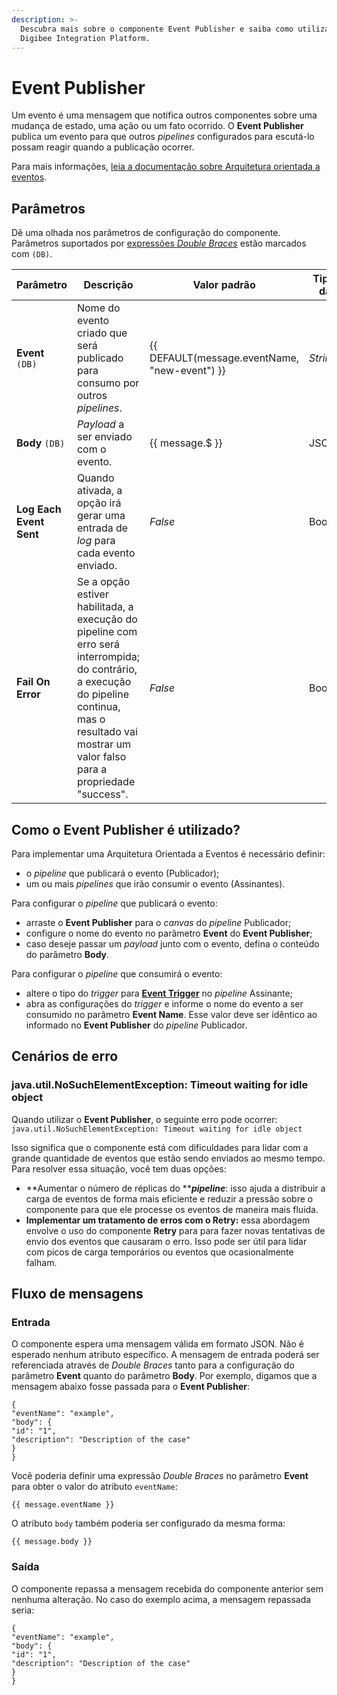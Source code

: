 ```yaml
---
description: >-
  Descubra mais sobre o componente Event Publisher e saiba como utilizá-lo na
  Digibee Integration Platform.
---
```


# Event Publisher

Um evento é uma mensagem que notifica outros componentes sobre uma mudança de estado, uma ação ou um fato ocorrido. O **Event Publisher** publica um evento para que outros _pipelines_ configurados para escutá-lo possam reagir quando a publicação ocorrer.

Para mais informações, [leia a documentação sobre Arquitetura orientada a eventos](../../tutorials-and-best-practices/arquitetura-orientada-a-eventos.md).

## Parâmetros

Dê uma olhada nos parâmetros de configuração do componente. Parâmetros suportados por [expressões _Double Braces_](../../build/double-braces/) estão marcados com `(DB)`.

<table data-full-width="true"><thead><tr><th>Parâmetro</th><th width="291">Descrição</th><th>Valor padrão</th><th>Tipo de dado</th></tr></thead><tbody><tr><td><strong>Event</strong> <code>(DB)</code></td><td>Nome do evento criado que será publicado para consumo por outros <em>pipelines</em>.</td><td>{{ DEFAULT(message.eventName, "new-event") }}</td><td><em>String</em></td></tr><tr><td><strong>Body</strong> <code>(DB)</code></td><td><em>Payload</em> a ser enviado com o evento.</td><td>{{ message.$ }}</td><td>JSON</td></tr><tr><td><strong>Log Each Event Sent</strong></td><td>Quando ativada, a opção irá gerar uma entrada de <em>log</em> para cada evento enviado.</td><td><em>False</em></td><td>Booleano</td></tr><tr><td><strong>Fail On Error</strong></td><td>Se a opção estiver habilitada, a execução do pipeline com erro será interrompida; do contrário, a execução do pipeline continua, mas o resultado vai mostrar um valor falso para a propriedade "success".</td><td><em>False</em></td><td>Booleano</td></tr></tbody></table>

## Como o Event Publisher é utilizado? <a href="#como-o-event-publisher--utilizado" id="como-o-event-publisher--utilizado"></a>

Para implementar uma Arquitetura Orientada a Eventos é necessário definir:

* o _pipeline_ que publicará o evento (Publicador);
* um ou mais _pipelines_ que irão consumir o evento (Assinantes).

Para configurar o _pipeline_ que publicará o evento:

* arraste o **Event Publisher** para o _canvas_ do _pipeline_ Publicador;
* configure o nome do evento no parâmetro **Event** do **Event Publisher**;
* caso deseje passar um _payload_ junto com o evento, defina o conteúdo do parâmetro **Body**.

Para configurar o _pipeline_ que consumirá o evento:

* altere o tipo do _trigger_ para [**Event Trigger**](../triggers/event-trigger.md) no _pipeline_ Assinante;
* abra as configurações do _trigger_ e informe o nome do evento a ser consumido no parâmetro **Event Name**. Esse valor deve ser idêntico ao informado no **Event Publisher** do _pipeline_ Publicador.

## **Cenários de erro**

### **java.util.NoSuchElementException: Timeout waiting for idle object**

Quando utilizar o **Event Publisher**, o seguinte erro pode ocorrer: `java.util.NoSuchElementException: Timeout waiting for idle object`

Isso significa que o componente está com dificuldades para lidar com a grande quantidade de eventos que estão sendo enviados ao mesmo tempo. Para resolver essa situação, você tem duas opções:

* **Aumentar o número de réplicas do **_**pipeline**_: isso ajuda a distribuir a carga de eventos de forma mais eficiente e reduzir a pressão sobre o componente para que ele processe os eventos de maneira mais fluida.
* **Implementar um tratamento de erros com o Retry:** essa abordagem envolve o uso do componente **Retry** para para fazer novas tentativas de envio dos eventos que causaram o erro. Isso pode ser útil para lidar com picos de carga temporários ou eventos que ocasionalmente falham.

## Fluxo de mensagens <a href="#fluxo-de-mensagens" id="fluxo-de-mensagens"></a>

### **Entrada** <a href="#entrada" id="entrada"></a>

O componente espera uma mensagem válida em formato JSON. Não é esperado nenhum atributo específico. A mensagem de entrada poderá ser referenciada através de _Double Braces_ tanto para a configuração do parâmetro **Event** quanto do parâmetro **Body**. Por exemplo, digamos que a mensagem abaixo fosse passada para o **Event Publisher**:

```
{
"eventName": "example",
"body": {
"id": "1",
"description": "Description of the case"
}
}
```

Você poderia definir uma expressão _Double Braces_ no parâmetro **Event** para obter o valor do atributo `eventName`:

```
{{ message.eventName }}
```

O atributo `body` também poderia ser configurado da mesma forma:

```
{{ message.body }}
```

### **Saída** <a href="#sada" id="sada"></a>

O componente repassa a mensagem recebida do componente anterior sem nenhuma alteração. No caso do exemplo acima, a mensagem repassada seria:

```
{
"eventName": "example",
"body": {
"id": "1",
"description": "Description of the case"
}
}
```

